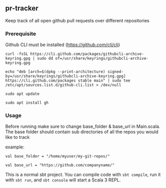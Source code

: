 ## pr-tracker

Keep track of all open github pull requests over different repositories

### Prerequisite

Github CLI must be installed (https://github.com/cli/cli)

`curl -fsSL https://cli.github.com/packages/githubcli-archive-keyring.gpg | sudo dd of=/usr/share/keyrings/githubcli-archive-keyring.gpg`

`echo "deb [arch=$(dpkg --print-architecture) signed-by=/usr/share/keyrings/githubcli-archive-keyring.gpg] https://cli.github.com/packages stable main" | sudo tee /etc/apt/sources.list.d/github-cli.list > /dev/null`

`sudo apt update`

`sudo apt install gh`

### Usage

Before running make sure to change base_folder & base_url in Main.scala. The base folder should contain sub directories of all the repos you would like to track 

example:

`val base_folder = "/home/myuser/my-git-repos/"`

`val base_url = "https://github.com/companyname/"`

This is a normal sbt project. You can compile code with `sbt compile`, run it with `sbt run`, and `sbt console` will start a Scala 3 REPL.
